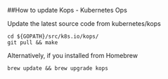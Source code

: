 ##How to update Kops - Kubernetes Ops

Update the latest source code from kubernetes/kops

```
cd ${GOPATH}/src/k8s.io/kops/
git pull && make
```

Alternatively, if you installed from Homebrew
```
brew update && brew upgrade kops
```
